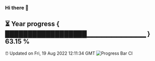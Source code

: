 ### Hi there 👋
⏳ Year progress { ██████████████████▁▁▁▁▁▁▁▁▁▁▁▁ } 63.15 %
---
⏰ Updated on Fri, 19 Aug 2022 12:11:34 GMT
![Progress Bar CI](https://github.com/Moyi321/Moyi321/workflows/Progress%20Bar%20CI/badge.svg)
